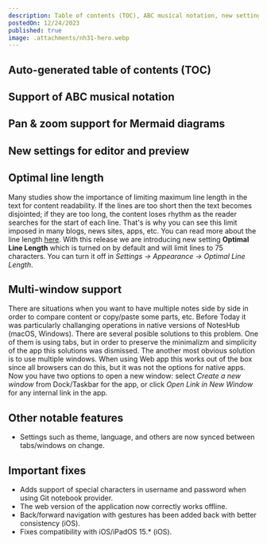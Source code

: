 ```yaml
---
description: Table of contents (TOC), ABC musical notation, new settings for editor/preview, bug fixes and more.
postedOn: 12/24/2023
published: true
image: .attachments/nh31-hero.webp
---
```


## Auto-generated table of contents (TOC)

## Support of ABC musical notation

## Pan & zoom support for Mermaid diagrams

## New settings for editor and preview

## Optimal line length
Many studies show the importance of limiting maximum line length in the text for content readability. If the lines are too short then the text becomes disjointed; if they are too long, the content loses rhythm as the reader searches for the start of each line. That's is why you can see this limit imposed in many blogs, news sites, apps, etc. You can read more about the line length [here](https://en.wikipedia.org/wiki/Line_length#Electronic_text).
With this release we are introducing new setting **Optimal Line Length** which is turned on by default and will limit lines to 75 characters. You can turn it off in _Settings -> Appearance -> Optimal Line Length_.

## Multi-window support
There are situations when you want to have multiple notes side by side in order to compare content or copy/paste some parts, etc. Before Today it was particularly challanging operations in native versions of NotesHub (macOS, Windows). There are several posible solutions to this problem. One of them is using tabs, but in order to preserve the minimalizm and simplicity of the app this solutions was dismissed. The another most obvious solution is to use multiple windows. When using Web app this works out of the box since all browsers can do this, but it was not the options for native apps. Now you have two options to open a new window: select _Create a new window_ from Dock/Taskbar for the app, or click _Open Link in New Window_ for any internal link in the app.

## Other notable features
- Settings such as theme, language, and others are now synced between tabs/windows on change.

## Important fixes
- Adds support of special characters in username and password when using Git notebook provider.
- The web version of the application now correctly works offline.
- Back/forward navigation with gestures has been added back with better consistency (iOS).
- Fixes compatibility with iOS/iPadOS 15.* (iOS).
